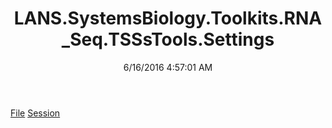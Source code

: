 ﻿---
title: LANS.SystemsBiology.Toolkits.RNA_Seq.TSSsTools.Settings
date: 6/16/2016 4:57:01 AM
---

[File](T-LANS.SystemsBiology.Toolkits.RNA_Seq.TSSsTools.Settings.File.html)
[Session](T-LANS.SystemsBiology.Toolkits.RNA_Seq.TSSsTools.Settings.Session.html)
